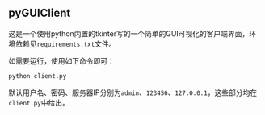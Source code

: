 ## pyGUIClient
这是一个使用python内置的tkinter写的一个简单的GUI可视化的客户端界面，环境依赖见`requirements.txt`文件。

如需要运行，使用如下命令即可：
```python
python client.py
```

默认用户名、密码、服务器IP分别为`admin`、`123456`、`127.0.0.1`，这些部分均在`client.py`中给出。